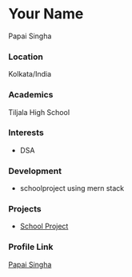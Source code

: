 # Your Name
Papai Singha
### Location

Kolkata/India

### Academics

Tiljala High School

### Interests

- DSA

### Development

- schoolproject using mern stack

### Projects

- [School Project](papai004/schoolproject)

### Profile Link

[Papai Singha](https://github.com/papaihactober2k21)

